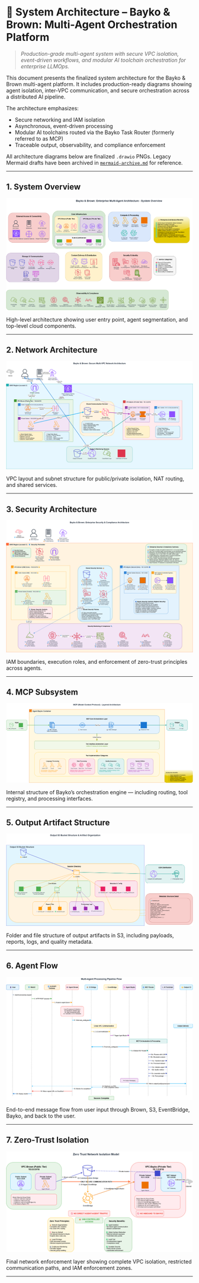 # 🧠 System Architecture – Bayko & Brown: Multi-Agent Orchestration Platform

> _Production-grade multi-agent system with secure VPC isolation, event-driven workflows, and modular AI toolchain orchestration for enterprise LLMOps._

This document presents the finalized system architecture for the Bayko & Brown multi-agent platform. It includes production-ready diagrams showing agent isolation, inter-VPC communication, and secure orchestration across a distributed AI pipeline.

The architecture emphasizes:

- Secure networking and IAM isolation
- Asynchronous, event-driven processing
- Modular AI toolchains routed via the Bayko Task Router (formerly referred to as MCP)
- Traceable output, observability, and compliance enforcement

All architecture diagrams below are finalized `.drawio` PNGs. Legacy Mermaid drafts have been archived in [`mermaid-archive.md`](./mermaid-archive.md) for reference.

---

## 1. System Overview

![System Overview](assets/aws_diagrams/png/01_system_overview_enterprise.drawio.png)

High-level architecture showing user entry point, agent segmentation, and top-level cloud components.

---

## 2. Network Architecture

![Network Architecture](assets/aws_diagrams/png/02_network_architecture_enterprise.drawio.png)

VPC layout and subnet structure for public/private isolation, NAT routing, and shared services.

---

## 3. Security Architecture

![Security Architecture](assets/aws_diagrams/png/03_security_architecture_enterprise.drawio.png)

IAM boundaries, execution roles, and enforcement of zero-trust principles across agents.

---

## 4. MCP Subsystem

![MCP Subsystem](assets/aws_diagrams/png/04_mcp_subsystem.drawio.png)

Internal structure of Bayko’s orchestration engine — including routing, tool registry, and processing interfaces.

---

## 5. Output Artifact Structure

![Output Artifact Structure](assets/aws_diagrams/png/05_output_artifact_structure.png)

Folder and file structure of output artifacts in S3, including payloads, reports, logs, and quality metadata.

---

## 6. Agent Flow

![Agent Flow](assets/aws_diagrams/png/06_agent_flow.drawio.png)

End-to-end message flow from user input through Brown, S3, EventBridge, Bayko, and back to the user.

---

## 7. Zero-Trust Isolation

![Zero-Trust Isolation](assets/aws_diagrams/png/07_zero_trust_isolation.drawio.png)

Final network enforcement layer showing complete VPC isolation, restricted communication paths, and IAM enforcement zones.

---
